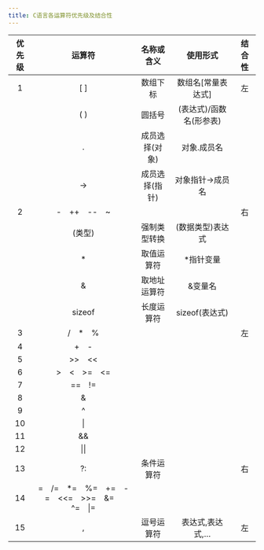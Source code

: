 ```yaml
---
title: C语言各运算符优先级及结合性
---
```


|优先级|运算符|名称或含义|使用形式|结合性|  
|:---:|:---:|:---:|:---:|:---:|
|1|[ ]|数组下标|数组名[常量表达式]|左|
||( )|圆括号|(表达式)/函数名(形参表)||
||.|成员选择(对象)|对象.成员名||
||->|成员选择(指针)|对象指针->成员名||
|2|-&emsp;++&emsp;--&emsp;~|||右||
||(类型)|强制类型转换|(数据类型)表达式||
||*|取值运算符|*指针变量||
||&|取地址运算符|&变量名||!表达式||
||sizeof|长度运算符|sizeof(表达式)||
|3|/&emsp;*&emsp;%|||左|
|4|+&emsp;-||||
|5|>>&emsp;<<||||
|6|>&emsp;<&emsp;>=&emsp;<=||||
|7|==&emsp;!=||||
|8|&||||
|9|^||||
|10|\||||
|11|&&||||
|12|\|\|||||
|13|?:|条件运算符||右|
|14|=&emsp;/=&emsp;*=&emsp;%=&emsp;+=&emsp;-=&emsp;<<=&emsp;>>=&emsp;&=&emsp;^=&emsp;\|=||||
|15|,|逗号运算符|表达式,表达式,…|左|
